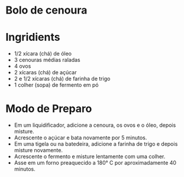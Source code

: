 #  Bolo de cenoura

# Ingridients

- 1/2 xícara (chá) de óleo
- 3 cenouras médias raladas
- 4 ovos
-  2 xícaras (chá) de açúcar
-  2 e 1/2 xícaras (chá) de farinha de trigo
-  1 colher (sopa) de fermento em pó

#  Modo de Preparo 

- Em um liquidificador, adicione a cenoura, os ovos e o óleo, depois misture.
-  Acrescente o açúcar e bata novamente por 5 minutos.
-  Em uma tigela ou na batedeira, adicione a farinha de trigo e depois misture novamente.
-  Acrescente o fermento e misture lentamente com uma colher.
-  Asse em um forno preaquecido a 180° C por aproximadamente 40 minutos.

